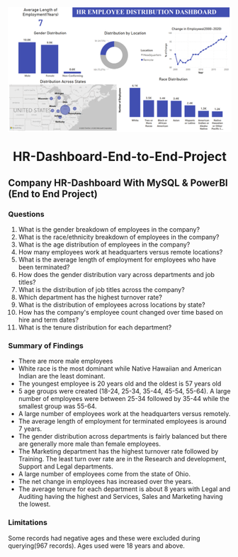 <!DOCTYPE html>
<html>
<head>
    <title>HR Dashboard</title>
    <style>
        img {
            display: block;
            margin: 0 auto;
            max-width: 100%;
            height: auto;
        }
        h1 {
            text-align: center;
        }
    </style>
</head>
<body>
    <img src="https://github.com/wajidturi50/HR-Dashboard-End-to-End-Project/blob/main/229609893-b7b1f261-5941-45af-8322-1ccb2535d36b.png" alt="HR Dashboard">
    <h1>HR-Dashboard-End-to-End-Project</h1>
    <h2>Company HR-Dashboard With MySQL &amp; PowerBI (End to End Project)</h2>
    <h3>Questions</h3>
    <ol>
        <li>What is the gender breakdown of employees in the company?</li>
        <li>What is the race/ethnicity breakdown of employees in the company?</li>
        <li>What is the age distribution of employees in the company?</li>
        <li>How many employees work at headquarters versus remote locations?</li>
        <li>What is the average length of employment for employees who have been terminated?</li>
        <li>How does the gender distribution vary across departments and job titles?</li>
        <li>What is the distribution of job titles across the company?</li>
        <li>Which department has the highest turnover rate?</li>
        <li>What is the distribution of employees across locations by state?</li>
        <li>How has the company's employee count changed over time based on hire and term dates?</li>
        <li>What is the tenure distribution for each department?</li>
    </ol>
    <h3>Summary of Findings</h3>
    <ul>
        <li>There are more male employees</li>
        <li>White race is the most dominant while Native Hawaiian and American Indian are the least dominant.</li>
        <li>The youngest employee is 20 years old and the oldest is 57 years old</li>
        <li>5 age groups were created (18-24, 25-34, 35-44, 45-54, 55-64). A large number of employees were between 25-34 followed by 35-44 while the smallest group was 55-64.</li>
        <li>A large number of employees work at the headquarters versus remotely.</li>
        <li>The average length of employment for terminated employees is around 7 years.</li>
        <li>The gender distribution across departments is fairly balanced but there are generally more male than female employees.</li>
        <li>The Marketing department has the highest turnover rate followed by Training. The least turn over rate are in the Research and development, Support and Legal departments.</li>
        <li>A large number of employees come from the state of Ohio.</li>
        <li>The net change in employees has increased over the years.</li>
        <li>The average tenure for each department is about 8 years with Legal and Auditing having the highest and Services, Sales and Marketing having the lowest.</li>
    </ul>
    <h3>Limitations</h3>
    <p>Some records had negative ages and these were excluded during querying(967 records). Ages used were 18 years and above.</p>
</body>
</html>
